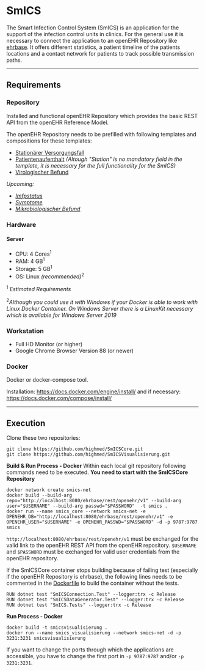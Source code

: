 # SmICS

The Smart Infection Control System (SmICS) is an application for the support of the infection control units in clinics. For the general use it is necessary to connect the application to an openEHR Repository like [ehrbase](https://github.com/ehrbase/ehrbase). It offers different statistics, a patient timeline of the patients locations and a contact network for patients to track possible transmission paths. 

___
## Requirements

### Repository

Installed and functional openEHR Repository which provides the basic REST API from the openEHR Reference Model.

The openEHR Repository needs to be prefilled with following templates and compositions for these templates:

- [Stationärer Versorgungsfall](https://ckm.highmed.org/ckm/templates/1246.169.620)
- [Patientenaufenthalt](https://ckm.highmed.org/ckm/templates/1246.169.590) *(Altough "Station" is no mandatory field in the template, it is necessary for the full functionality for the SmICS)*
- [Virologischer Befund](https://ckm.highmed.org/ckm/templates/1246.169.636)

*Upcoming:*
- *[Imfpstatus](https://ckm.highmed.org/ckm/templates/1246.169.1187)*
- *[Symptome](https://ckm.highmed.org/ckm/templates/1246.169.1109)*
- *[Mikrobiologischer Befund](https://ckm.highmed.org/ckm/templates/1246.169.69)*

### Hardware

#### Server 
- CPU: 4 Cores<sup>1</sup> 
- RAM: 4 GB<sup>1</sup> 
- Storage: 5 GB<sup>1</sup> 
- OS: Linux *(recommended)*<sup>2</sup> 

<sup>1</sup> *Estimated Requirements*

<sup>2</sup>*Although you could use it with Windows if your Docker is able to work with Linux Docker Container. On Windows Server there is a LinuxKit necessary which is available for Windows Server 2019*

### Workstation
- Full HD Monitor (or higher)
- Google Chrome Browser Version 88 (or newer)

### Docker

Docker or docker-compose tool. 

Installation: https://docs.docker.com/engine/install/ and if necessary: https://docs.docker.com/compose/install/

___
## Execution

Clone these two repositories:
```
git clone https://github.com/highmed/SmICSCore.git
git clone https://github.com/highmed/SmICSVisualisierung.git
```

**Build & Run Process - Docker**
Within each local git repository following commands need to be executed. **You need to start with the SmICSCore Repository**

```
docker network create smics-net
docker build --build-arg repo="http://localhost:8080/ehrbase/rest/openehr/v1" --build-arg user="$USERNAME" --build-arg passwd="$PASSWORD"  -t smics .
docker run --name smics_core --network smics-net -e OPENEHR_DB="http://localhost:8080/ehrbase/rest/openehr/v1" -e OPENEHR_USER="$USERNAME" -e OPENEHR_PASSWD="$PASSWORD" -d -p 9787:9787 smics
```

```http://localhost:8080/ehrbase/rest/openehr/v1``` must be exchanged for the valid link to the openEHR REST API from the openEHR repository.
```$USERNAME``` and ```$PASSWORD``` must be exchanged for valid user credentials from the openEHR repository.

If the SmICSCore container stops building because of failing test (especially if the openEHR Repository is ehrbase), the following lines needs to be commented in the <ins>Dockerfile</ins> to build the container without the tests.


```
RUN dotnet test "SmICSConnection.Test" --logger:trx -c Release
RUN dotnet test "SmICSDataGenerator.Test" --logger:trx -c Release
RUN dotnet test "SmICS.Tests" --logger:trx -c Release
```

**Run Process - Docker**

```
docker build -t smicsvisualisierung .
docker run --name smics_visualisierung --network smics-net -d -p 3231:3231 smicsvisualisierung
```

If you want to change the ports through which the applications are accessible, you have to change the first port in ```-p 9787:9787``` and/or ```-p 3231:3231```.
<!--
**Build & Run Process - Docker Compose**
Edit the ```args: repo:``` in the ```docker-compose.yml``` and enter your connection string to you openEHR REST API.

```
docker-compose up -d
```

The SmICS Core Componentes should know be reachable via ```http://localhost:9787``` and the SmICS Visualisierungs Componentents via ```http://localhost:3231`` on the machine where you installed the Docker Container. -->